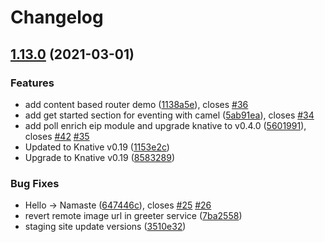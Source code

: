 # Changelog

## [1.13.0](https://www.github.com/redhat-developer-demos/knative-tutorial/compare/v1.12.0...v1.13.0) (2021-03-01)


### Features

* add content based router demo ([1138a5e](https://www.github.com/redhat-developer-demos/knative-tutorial/commit/1138a5ef1d3d4b8fcf0b1a0c7a3db484cc3f7bc3)), closes [#36](https://www.github.com/redhat-developer-demos/knative-tutorial/issues/36)
* add get started section for eventing with camel ([5ab91ea](https://www.github.com/redhat-developer-demos/knative-tutorial/commit/5ab91ea2067f2fd0631410540f7c9779a93568c1)), closes [#34](https://www.github.com/redhat-developer-demos/knative-tutorial/issues/34)
* add poll enrich eip module and upgrade knative to v0.4.0 ([5601991](https://www.github.com/redhat-developer-demos/knative-tutorial/commit/5601991731ef16ac159fa4b06ef244f017f0a1f3)), closes [#42](https://www.github.com/redhat-developer-demos/knative-tutorial/issues/42) [#35](https://www.github.com/redhat-developer-demos/knative-tutorial/issues/35)
* Updated to Knative v0.19 ([1153e2c](https://www.github.com/redhat-developer-demos/knative-tutorial/commit/1153e2cab75f8268c6a04cac1672d59587eecead))
* Upgrade to Knative v0.19 ([8583289](https://www.github.com/redhat-developer-demos/knative-tutorial/commit/8583289ebe69d0aff4f8afb4f35f1298215014e6))


### Bug Fixes

* Hello -> Namaste ([647446c](https://www.github.com/redhat-developer-demos/knative-tutorial/commit/647446c5b5446650f54316de5575011e3dcf9f9f)), closes [#25](https://www.github.com/redhat-developer-demos/knative-tutorial/issues/25) [#26](https://www.github.com/redhat-developer-demos/knative-tutorial/issues/26)
* revert remote image url in greeter service ([7ba2558](https://www.github.com/redhat-developer-demos/knative-tutorial/commit/7ba25589ccb095af920dcae11cafbfca4f022202))
* staging site update versions ([3510e32](https://www.github.com/redhat-developer-demos/knative-tutorial/commit/3510e3256fb2fd372e9cde0eb3969ab3039ba225))
